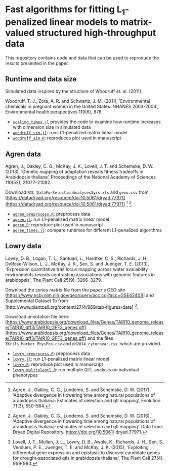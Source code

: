 # Fast algorithms for fitting L$_1$-penalized linear models to matrix-valued structured high-throughput data

This repository contains code and data that can be used to reproduce
the results presented in the paper.

## Runtime and data size

Simulated data inspired by the structure of Woodruff et. al. (2011).

Woodruff, T. J., Zota, A. R. and Schwartz, J. M. (2011),
'Environmental chemicals in pregnant women in the United States:
NHANES 2003-2004', Environmental health perspectives 119(6), 878.

- [`scaling_times.jl`](scaling_times.jl) provides the code to examine
how runtime increases with dimension size in simulated data
- [`woodruff_sim.jl`](woodruff_sim.jl): runs L1-penalized matrix linear model
- [`woodruff_sim.R`](woodruff_sim.R): reproduces plot used in manuscript

## Agren data

Agren, J., Oakley, C. G., McKay, J. K., Lovell, J. T. and Schemske,
D. W.  (2013), ‘Genetic mapping of adaptation reveals fitness
tradeoffs in Arabidopsis thaliana’, Proceedings of the National
Academy of Sciences 110(52), 21077–21082.

Download `RIL_DataForSelectionAnalyses3yrs.xls` and `geno.csv` from 
[https://datadryad.org/resource/doi:10.5061/dryad.77971](https://datadryad.org/resource/doi:10.5061/dryad.77971) [^fn1] [^fn2]. 

[^fn1]: Agren, J., Oakley, C. G., Lundemo, S. and Schemske, D. W. (2017), 
    ‘Adaptive divergence in flowering time among natural populations of
    arabidopsis thaliana: Estimates of selection and qtl mapping’, Evolution 
    71(3), 550–564.

[^fn2]: Agren, J., Oakley, C. G., Lundemo, S. and Schemske, D. W. (2016), 
    ‘Adaptive divergence in flowering time among natural populations of 
    arabidopsis thaliana: estimates of selection and qtl mapping’. Data from: 
    Dryad Digital Repository. https://doi.org/10.5061/ dryad.77971.

- [`agren_preprocess.R`](agren_preprocess.R): preprocess data
- [`agren.jl`](agren.jl): run L1-penalized matrix linear model
- [`agren.R`](agren.R): reproduce plot used in manuscript
- [`agren_times.jl`](agren_times.jl): compare runtimes for different
  L1-penalized algorithms

## Lowry data

Lowry, D. B., Logan, T. L., Santuari, L., Hardtke, C. S., Richards, J. H., 
    DeRose-Wilson, L. J., McKay, J. K., Sen, S. and Juenger, T. E. (2013), 
    'Expression quantitative trait locus mapping across water availability 
    environments reveals contrasting associations with genomic features in 
    arabidopsis', The Plant Cell 25(9), 3266–3279.

Download the series matrix file from the paper's GEO site
[https://www.ncbi.nlm.nih.gov/geo/query/acc.cgi?acc=GSE42408] 
and Supplemental Dataset 1b from 
[http://www.plantcell.org/content/27/4/969/tab-figures-data] [^fn3]. 

[^fn3]: Lovell, J. T., Mullen, J. L., Lowry, D. B., Awole, K., Richards, 
    J. H., Sen, S., Verslues, P. E., Juenger, T. E. and McKay, J. K. (2015), 
    'Exploiting differential gene expression and epistasis to discover 
    candidate genes for drought-associated qtls in arabidopsis thaliana', The 
    Plant Cell 27(4), 969{983.

Download annotation file here:  
[https://www.arabidopsis.org/download_files/Genes/TAIR10_genome_release/TAIR10_gff3/TAIR10_GFF3_genes.gff](https://www.arabidopsis.org/download_files/Genes/TAIR10_genome_release/TAIR10_gff3/TAIR10_GFF3_genes.gff)
and the files `TKrils_Marker_PhysPos.csv` and `dd2014_cytocovar.csv`,
which are provided.

- [`lowry_preprocess.R`](lowry_preprocess.R): preprocess data
- [`lowry.jl`](lowry.jl): run L1-penalized matrix linear model
- [`lowry.R`](lowry.R): reproduce plot used in manuscript
- [`lowry_multipleqtl.R`](lowry_multipleqtl.R): run multiple QTL
  analysis on individual phenotypes
